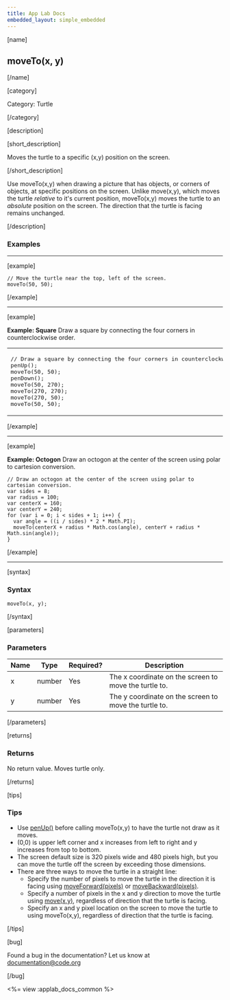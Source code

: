 ```yaml
---
title: App Lab Docs
embedded_layout: simple_embedded
---
```


[name]

## moveTo(x, y)

[/name]


[category]

Category: Turtle

[/category]

[description]

[short_description]

Moves the turtle to a specific (x,y) position on the screen.

[/short_description]

Use moveTo(x,y) when drawing a picture that has objects, or corners of objects, at specific positions on the screen. Unlike move(x,y), which moves the turtle *relative* to it's current position, moveTo(x,y) moves the turtle to an *absolute* position on the screen. The direction that the turtle is facing remains unchanged.

[/description]

### Examples
____________________________________________________

[example]

```
// Move the turtle near the top, left of the screen.
moveTo(50, 50);
```

[/example]

____________________________________________________

[example]

**Example: Square** Draw a square by connecting the four corners in counterclockwise order.

<table>
<tr>
<td>
<pre>
// Draw a square by connecting the four corners in counterclockwise order.
penUp();
moveTo(50, 50);
penDown();
moveTo(50, 270);
moveTo(270, 270);
moveTo(270, 50);
moveTo(50, 50);
</pre>
</td>
<td>
<img src='https://images.code.org/d8fb09333bcb26127856b2e948d2ed98-image-1445213125116.gif' style='width: 150px;'> 
</td>
</tr>
</table>

[/example]

____________________________________________________

[example]

**Example: Octogon** Draw an octogon at the center of the screen using polar to cartesion conversion.

```
// Draw an octogon at the center of the screen using polar to cartesian conversion.
var sides = 8;
var radius = 100;
var centerX = 160;
var centerY = 240;
for (var i = 0; i < sides + 1; i++) {
  var angle = ((i / sides) * 2 * Math.PI);
  moveTo(centerX + radius * Math.cos(angle), centerY + radius * Math.sin(angle));
}
```

[/example]

____________________________________________________

[syntax]

### Syntax

```
moveTo(x, y);
```

[/syntax]

[parameters]

### Parameters

| Name  | Type | Required? | Description |
|-----------------|------|-----------|-------------|
| x | number | Yes | The x coordinate on the screen to move the turtle to.  |
| y | number | Yes | The y coordinate on the screen to move the turtle to.  |

[/parameters]

[returns]

### Returns
No return value. Moves turtle only.

[/returns]

[tips]

### Tips
- Use [penUp()](/applab/docs/penUp) before calling moveTo(x,y) to have the turtle not draw as it moves.
- (0,0) is upper left corner and x increases from left to right and y increases from top to bottom. 
- The screen default size is 320 pixels wide and 480 pixels high, but you can move the turtle off the screen by exceeding those dimensions.
- There are three ways to move the turtle in a straight line:
	- Specify the number of pixels to move the turtle in the direction it is facing using [moveForward(pixels)](/applab/docs/moveForward) or [moveBackward(pixels)](/applab/docs/moveBackward).
	- Specify a number of pixels in the x and y direction to move the turtle using [move(x,y)](/applab/docs/move), regardless of direction that the turtle is facing.
	- Specify an x and y pixel location on the screen to move the turtle to using moveTo(x,y), regardless of direction that the turtle is facing.

[/tips]

[bug]

Found a bug in the documentation? Let us know at documentation@code.org

[/bug]

<%= view :applab_docs_common %>
